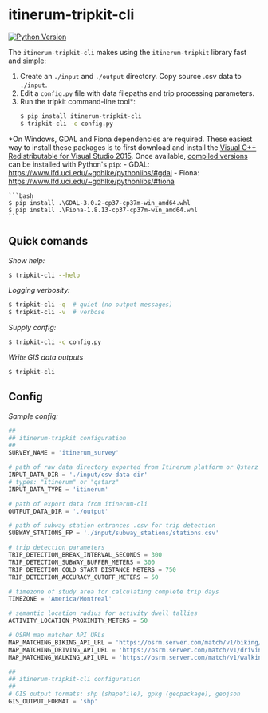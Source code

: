 
# itinerum-tripkit-cli

[![Python Version](https://img.shields.io/badge/Python-3.6%7C3.7-blue.svg?style=flat-square)]()

The `itinerum-tripkit-cli` makes using the `itinerum-tripkit` library fast and simple:

1. Create an `./input` and `./output` directory. Copy source .csv data to `./input`.
2. Edit a `config.py` file with data filepaths and trip processing parameters.
3. Run the tripkit command-line tool*:
	```bash
	$ pip install itinerum-tripkit-cli
	$ tripkit-cli -c config.py
	```

*On Windows, GDAL and Fiona dependencies are required. These easiest way to install these packages is to first download and install the [Visual C++ Redistributable for Visual Studio 2015](https://www.microsoft.com/en-ca/download/details.aspx?id=48145). Once available, [compiled versions](https://www.lfd.uci.edu/~gohlke/pythonlibs/) can be installed with Python's `pip`:
	- GDAL: https://www.lfd.uci.edu/~gohlke/pythonlibs/#gdal
	- Fiona: https://www.lfd.uci.edu/~gohlke/pythonlibs/#fiona

	```bash
	$ pip install .\GDAL-3.0.2-cp37-cp37m-win_amd64.whl
	$ pip install .\Fiona-1.8.13-cp37-cp37m-win_amd64.whl
	```

## Quick comands
*Show help:*
```bash
$ tripkit-cli --help
```

*Logging verbosity:*
```bash
$ tripkit-cli -q  # quiet (no output messages)
$ tripkit-cli -v  # verbose
```

*Supply config:*
```bash
$ tripkit-cli -c config.py
```

*Write GIS data outputs*
```bash
$ tripkit-cli
```

## Config
*Sample config:*

```python
##
## itinerum-tripkit configuration
##
SURVEY_NAME = 'itinerum_survey'

# path of raw data directory exported from Itinerum platform or Qstarz
INPUT_DATA_DIR = './input/csv-data-dir'
# types: "itinerum" or "qstarz"
INPUT_DATA_TYPE = 'itinerum'

# path of export data from itinerum-cli
OUTPUT_DATA_DIR = './output'

# path of subway station entrances .csv for trip detection
SUBWAY_STATIONS_FP = './input/subway_stations/stations.csv'

# trip detection parameters
TRIP_DETECTION_BREAK_INTERVAL_SECONDS = 300
TRIP_DETECTION_SUBWAY_BUFFER_METERS = 300
TRIP_DETECTION_COLD_START_DISTANCE_METERS = 750
TRIP_DETECTION_ACCURACY_CUTOFF_METERS = 50

# timezone of study area for calculating complete trip days
TIMEZONE = 'America/Montreal'

# semantic location radius for activity dwell tallies
ACTIVITY_LOCATION_PROXIMITY_METERS = 50

# OSRM map matcher API URLs
MAP_MATCHING_BIKING_API_URL = 'https://osrm.server.com/match/v1/biking/'
MAP_MATCHING_DRIVING_API_URL = 'https://osrm.server.com/match/v1/driving/'
MAP_MATCHING_WALKING_API_URL = 'https://osrm.server.com/match/v1/walking/'

##
## itinerum-tripkit-cli configuration
##
# GIS output formats: shp (shapefile), gpkg (geopackage), geojson
GIS_OUTPUT_FORMAT = 'shp'

```

